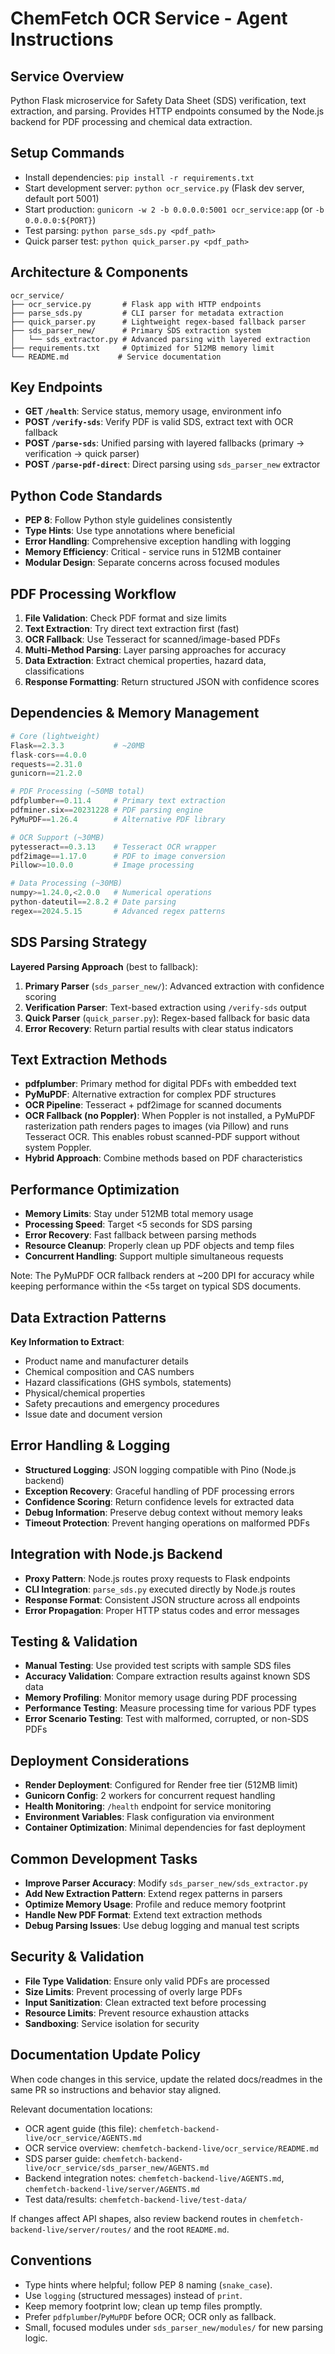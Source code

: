 # ChemFetch OCR Service - Agent Instructions

## Service Overview

Python Flask microservice for Safety Data Sheet (SDS) verification, text extraction, and parsing.
Provides HTTP endpoints consumed by the Node.js backend for PDF processing and chemical data extraction.

## Setup Commands

- Install dependencies: `pip install -r requirements.txt`
- Start development server: `python ocr_service.py` (Flask dev server, default port 5001)
- Start production: `gunicorn -w 2 -b 0.0.0.0:5001 ocr_service:app` (or `-b 0.0.0.0:${PORT}`)
- Test parsing: `python parse_sds.py <pdf_path>`
- Quick parser test: `python quick_parser.py <pdf_path>`

## Architecture & Components

```
ocr_service/
├── ocr_service.py       # Flask app with HTTP endpoints
├── parse_sds.py         # CLI parser for metadata extraction
├── quick_parser.py      # Lightweight regex-based fallback parser
├── sds_parser_new/      # Primary SDS extraction system
│   └── sds_extractor.py # Advanced parsing with layered extraction
├── requirements.txt     # Optimized for 512MB memory limit
└── README.md           # Service documentation
```

## Key Endpoints

- **GET `/health`**: Service status, memory usage, environment info
- **POST `/verify-sds`**: Verify PDF is valid SDS, extract text with OCR fallback
- **POST `/parse-sds`**: Unified parsing with layered fallbacks (primary → verification → quick parser)
- **POST `/parse-pdf-direct`**: Direct parsing using `sds_parser_new` extractor

## Python Code Standards

- **PEP 8**: Follow Python style guidelines consistently
- **Type Hints**: Use type annotations where beneficial
- **Error Handling**: Comprehensive exception handling with logging
- **Memory Efficiency**: Critical - service runs in 512MB container
- **Modular Design**: Separate concerns across focused modules

## PDF Processing Workflow

1. **File Validation**: Check PDF format and size limits
2. **Text Extraction**: Try direct text extraction first (fast)
3. **OCR Fallback**: Use Tesseract for scanned/image-based PDFs
4. **Multi-Method Parsing**: Layer parsing approaches for accuracy
5. **Data Extraction**: Extract chemical properties, hazard data, classifications
6. **Response Formatting**: Return structured JSON with confidence scores

## Dependencies & Memory Management

```python
# Core (lightweight)
Flask==2.3.3           # ~20MB
flask-cors==4.0.0
requests==2.31.0
gunicorn==21.2.0

# PDF Processing (~50MB total)
pdfplumber==0.11.4     # Primary text extraction
pdfminer.six==20231228 # PDF parsing engine
PyMuPDF==1.26.4        # Alternative PDF library

# OCR Support (~30MB)
pytesseract==0.3.13    # Tesseract OCR wrapper
pdf2image==1.17.0      # PDF to image conversion
Pillow>=10.0.0         # Image processing

# Data Processing (~30MB)
numpy>=1.24.0,<2.0.0   # Numerical operations
python-dateutil==2.8.2 # Date parsing
regex==2024.5.15       # Advanced regex patterns
```

## SDS Parsing Strategy

**Layered Parsing Approach** (best to fallback):

1. **Primary Parser** (`sds_parser_new/`): Advanced extraction with confidence scoring
2. **Verification Parser**: Text-based extraction using `/verify-sds` output
3. **Quick Parser** (`quick_parser.py`): Regex-based fallback for basic data
4. **Error Recovery**: Return partial results with clear status indicators

## Text Extraction Methods

- **pdfplumber**: Primary method for digital PDFs with embedded text
- **PyMuPDF**: Alternative extraction for complex PDF structures
- **OCR Pipeline**: Tesseract + pdf2image for scanned documents
- **OCR Fallback (no Poppler)**: When Poppler is not installed, a PyMuPDF rasterization path renders pages to images (via Pillow) and runs Tesseract OCR. This enables robust scanned-PDF support without system Poppler.
- **Hybrid Approach**: Combine methods based on PDF characteristics

## Performance Optimization

- **Memory Limits**: Stay under 512MB total memory usage
- **Processing Speed**: Target <5 seconds for SDS parsing
- **Error Recovery**: Fast fallback between parsing methods
- **Resource Cleanup**: Properly clean up PDF objects and temp files
- **Concurrent Handling**: Support multiple simultaneous requests

Note: The PyMuPDF OCR fallback renders at ~200 DPI for accuracy while keeping performance within the <5s target on typical SDS documents.

## Data Extraction Patterns

**Key Information to Extract**:

- Product name and manufacturer details
- Chemical composition and CAS numbers
- Hazard classifications (GHS symbols, statements)
- Physical/chemical properties
- Safety precautions and emergency procedures
- Issue date and document version

## Error Handling & Logging

- **Structured Logging**: JSON logging compatible with Pino (Node.js backend)
- **Exception Recovery**: Graceful handling of PDF processing errors
- **Confidence Scoring**: Return confidence levels for extracted data
- **Debug Information**: Preserve debug context without memory leaks
- **Timeout Protection**: Prevent hanging operations on malformed PDFs

## Integration with Node.js Backend

- **Proxy Pattern**: Node.js routes proxy requests to Flask endpoints
- **CLI Integration**: `parse_sds.py` executed directly by Node.js routes
- **Response Format**: Consistent JSON structure across all endpoints
- **Error Propagation**: Proper HTTP status codes and error messages

## Testing & Validation

- **Manual Testing**: Use provided test scripts with sample SDS files
- **Accuracy Validation**: Compare extraction results against known SDS data
- **Memory Profiling**: Monitor memory usage during PDF processing
- **Performance Testing**: Measure processing time for various PDF types
- **Error Scenario Testing**: Test with malformed, corrupted, or non-SDS PDFs

## Deployment Considerations

- **Render Deployment**: Configured for Render free tier (512MB limit)
- **Gunicorn Config**: 2 workers for concurrent request handling
- **Health Monitoring**: `/health` endpoint for service monitoring
- **Environment Variables**: Flask configuration via environment
- **Container Optimization**: Minimal dependencies for fast deployment

## Common Development Tasks

- **Improve Parser Accuracy**: Modify `sds_parser_new/sds_extractor.py`
- **Add New Extraction Pattern**: Extend regex patterns in parsers
- **Optimize Memory Usage**: Profile and reduce memory footprint
- **Handle New PDF Format**: Extend text extraction methods
- **Debug Parsing Issues**: Use debug logging and manual test scripts

## Security & Validation

- **File Type Validation**: Ensure only valid PDFs are processed
- **Size Limits**: Prevent processing of overly large PDFs
- **Input Sanitization**: Clean extracted text before processing
- **Resource Limits**: Prevent resource exhaustion attacks
- **Sandboxing**: Service isolation for security

## Documentation Update Policy

When code changes in this service, update the related docs/readmes in the same PR so instructions and behavior stay aligned.

Relevant documentation locations:

- OCR agent guide (this file): `chemfetch-backend-live/ocr_service/AGENTS.md`
- OCR service overview: `chemfetch-backend-live/ocr_service/README.md`
- SDS parser guide: `chemfetch-backend-live/ocr_service/sds_parser_new/AGENTS.md`
- Backend integration notes: `chemfetch-backend-live/AGENTS.md`, `chemfetch-backend-live/server/AGENTS.md`
- Test data/results: `chemfetch-backend-live/test-data/`

If changes affect API shapes, also review backend routes in `chemfetch-backend-live/server/routes/` and the root `README.md`.

## Conventions

- Type hints where helpful; follow PEP 8 naming (`snake_case`).
- Use `logging` (structured messages) instead of `print`.
- Keep memory footprint low; clean up temp files promptly.
- Prefer `pdfplumber`/`PyMuPDF` before OCR; OCR only as fallback.
- Small, focused modules under `sds_parser_new/modules/` for new parsing logic.
